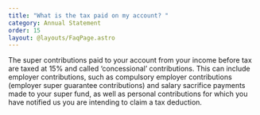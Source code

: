 ```yaml
---
title: "What is the tax paid on my account? "
category: Annual Statement
order: 15
layout: @layouts/FaqPage.astro
---
```


The super contributions paid to your account from your income before tax are taxed at 15% and called ‘concessional’ contributions. This can include employer contributions, such as compulsory employer contributions (employer super guarantee contributions) and salary sacrifice payments made to your super fund, as well as personal contributions for which you have notified us you are intending to claim a tax deduction.

